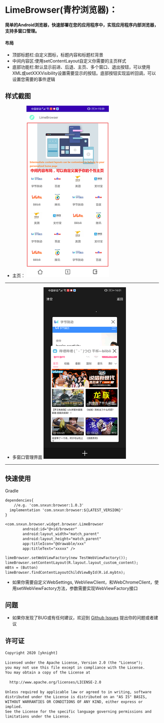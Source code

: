 # LimeBrowser(青柠浏览器)：

#### 简单的Android浏览器，快速部署在您的应用程序中，实现应用程序内部浏览器，支持多窗口管理。

#### 布局 

* 顶部标题栏:自定义图标，标题内容和标题栏背景
* 中间内容区:使用setContentLayout自定义你需要的主页样式
* 底部功能栏:默认显示前进、后退、主页、多个窗口、退出按钮，可以使用XML或setXXXVisibility设置需要显示的按钮。底部按钮实现监听回调，可以设置您需要的事件逻辑

## 样式截图

* 主页：
  ![HomePage](https://github.com/YassKnight/LimeBrowser/blob/main/resources/homepage.png)

---

* 多窗口管理界面
  ![Window management interface](https://github.com/YassKnight/LimeBrowser/blob/main/resources/multiwindows.png)

---

## 快速使用

Gradle

```
dependencies{
    //e.g. 'com.snxun:browser:1.0.3'
  implementation 'com.snxun:browser:${LATEST_VERSION}'
}
```

```
<com.snxun.browser.widget.browser.LimeBrowser
        android:id="@+id/browser"
        android:layout_width="match_parent"
        android:layout_height="match_parent"
        app:titleIcon="@drawable/xxx"
        app:titleText="xxxxx" />
```

```
limeBrowser.setWebViewFactory(new TestWebViewFactory());
limeBrowser.setContentLayout(R.layout.layout_custom_content);
mBtn = (Button) limeBrowser.findContentLayoutChildViewById(R.id.mybtn);
```

* 如果你需要自定义WebSettings, WebViewClient，和WebChromeClient，使用setWebViewFactory方法，参数需要实现WebViewFactory接口

## 问题
* 如果你发现了BUG或有任何建议，欢迎到 [Github Issues](https://github.com/YassKnight/LimeBrowser/issues) 提出你的问题或者建议

## 许可证

```
Copyright 2020 [yknight]

Licensed under the Apache License, Version 2.0 (the "License");
you may not use this file except in compliance with the License.
You may obtain a copy of the License at

  http://www.apache.org/licenses/LICENSE-2.0

Unless required by applicable law or agreed to in writing, software
distributed under the License is distributed on an "AS IS" BASIS,
WITHOUT WARRANTIES OR CONDITIONS OF ANY KIND, either express or implied.
See the License for the specific language governing permissions and
limitations under the License.
```

